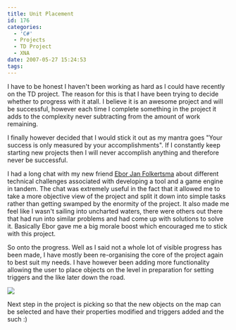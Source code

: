 ```yaml
---
title: Unit Placement
id: 176
categories:
  - 'C#'
  - Projects
  - TD Project
  - XNA
date: 2007-05-27 15:24:53
tags:
---
```


I have to be honest I haven't been working as hard as I could have recently on the TD project. The reason for this is that I have been trying to decide whether to progress with it atall. I believe it is an awesome project and will be successful, however each time I complete something in the project it adds to the complexity never subtracting from the amount of work remaining. 

I finally however decided that I would stick it out as my mantra goes &quot;Your success is only measured by your accomplishments&quot;. If I constantly keep starting new projects then I will never accomplish anything and therefore never be successful. 

I had a long chat with my new friend [Ebor Jan Folkertsma](https://www.folkertsma.net/) about different technical challenges associated with developing a tool and a game engine in tandem. The chat was extremely useful in the fact that it allowed me to take a more objective view of the project and split it down into simple tasks rather than getting swamped by the enormity of the project. It also made me feel like I wasn't sailing into uncharted waters, there were others out there that had run into similar problems and had come up with solutions to solve it. Basically Ebor gave me a big morale boost which encouraged me to stick with this project.

So onto the progress. Well as I said not a whole lot of visible progress has been made, I have mostly been re-organising the core of the project again to best suit my needs. I have however been adding more functionality allowing the user to place objects on the level in preparation for setting triggers and the like later down the road. 

[![](https://www.mikecann.co.uk/Work/TDProject/engine05.jpg)](https://www.mikecann.co.uk/Work/TDProject/engine05.jpg)

Next step in the project is picking so that the new objects on the map can be selected and have their properties modified and triggers added and the such :)